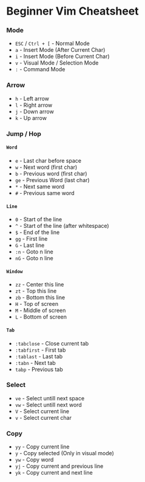 # Beginner Vim Cheatsheet
### Mode
* `ESC` / `Ctrl + [` - Normal Mode
* `a` - Insert Mode (After Current Char)
* `i` - Insert Mode (Before Current Char)
* `v` - Visual Mode / Selection Mode
* `:` - Command Mode

### Arrow
* `h` - Left arrow
* `l` - Right arrow
* `j` - Down arrow
* `k` - Up arrow

### Jump / Hop
#### **`Word`**
* `e` - Last char before space
* `w` - Next word (first char)
* `b` - Previous word (first char)
* `ge` - Previous Word (last char)
* `*` - Next same word
* `#` - Previous same word
#### **`Line`**
* `0` - Start of the line
* `^` - Start of the line (after whitespace)
* `$` - End of the line
* `gg` - First line
* `G` - Last line
* `:n` - Goto n line
* `nG` - Goto n line
#### **`Window`**
* `zz` - Center this line
* `zt` - Top this line
* `zb` - Bottom this line
* `H` - Top of screen
* `M` - Middle of screen
* `L` - Bottom of screen
#### **`Tab`**
* `:tabclose` - Close current tab
* `:tabfirst` - First tab
* `:tablast` - Last tab
* `:tabn` - Next tab
* `tabp` - Previous tab

### Select
* `ve` - Select untill next space
* `vw` - Select untill next word
* `V` - Select current line
* `v` - Select current char

### Copy
* `yy` - Copy current line
* `y` - Copy selected (Only in visual mode)
* `yw` - Copy word
* `yj` - Copy current and previous line
* `yk` - Copy current and next line
